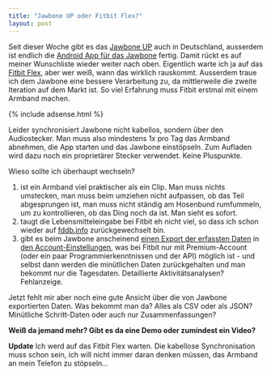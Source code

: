 ```yaml
---
title: "Jawbone UP oder Fitbit Flex?"
layout: post
---
```

Seit dieser Woche gibt es das [Jawbone UP][0] auch in Deutschland, ausserdem ist endlich die [Android App
für das Jawbone][1] fertig. Damit rückt es auf meiner Wunschliste wieder weiter nach oben. Eigentlich
warte ich ja auf das [Fitbit Flex][2], aber wer weiß, wann das wirklich rauskommt. Ausserdem traue ich
dem Jawbone eine bessere Verarbeitung zu, da mittlerweile die zweite Iteration auf dem Markt ist. So viel
Erfahrung muss Fitbit erstmal mit einem Armband machen.

{% include adsense.html %}
<style type="text/css">
.adsense {
  float: left;
  padding-right: 1em;
}
</style>

Leider synchronisiert Jawbone nicht kabellos, sondern über den Audiostecker. Man muss also mindestens 1x pro
Tag das Armband abnehmen, die App starten und das Jawbone einstöpseln. Zum Aufladen wird dazu noch ein 
proprietärer Stecker verwendet. Keine Pluspunkte.

Wieso sollte ich überhaupt wechseln?

1. ist ein Armband viel praktischer als ein Clip. Man muss nichts umstecken, man muss beim umziehen nicht aufpassen, ob das Teil abgesprungen ist, man muss nicht ständig am Hosenbund rumfummeln, um zu kontrollieren, ob das Ding noch da ist. Man sieht es sofort.
2. taugt die Lebensmitteleingabe bei Fitbit eh nicht viel, so dass ich schon wieder auf [fddb.info][3] zurückgewechselt bin.
3. gibt es beim Jawbone anscheinend [einen Export der erfassten Daten][4] in [den Account-Einstellungen][5], was bei Fitbit nur mit Premium-Account (oder ein paar Programmierkenntnissen und der API) möglich ist - und selbst dann werden die minütlichen Daten zurückgehalten und man bekommt nur die Tagesdaten. Detaillierte Aktivitätsanalysen? Fehlanzeige.

Jetzt fehlt mir aber noch eine gute Ansicht über die von Jawbone exportierten Daten. Was bekommt man da? Alles
als CSV oder als JSON? Minütliche Schritt-Daten oder auch nur Zusammenfassungen?

**Weiß da jemand mehr? Gibt es da eine Demo oder zumindest ein Video?**

**Update** Ich werd auf das Fitbit Flex warten. Die kabellose Synchronisation muss schon sein, ich
will nicht immer daran denken müssen, das Armband an mein Telefon zu stöpseln...

[0]: https://jawbone.com/up
[1]: https://play.google.com/store/apps/details?id=com.jawbone.up
[2]: http://fitbit.com/de/flex
[3]: http://fddb.info/
[4]: http://forums.jawbone.com/t5/LIVE-UP/csv-Column-Labels-Mostly-Deciphered/m-p/52480
[5]: http://www.screencast.com/t/XHF4Bagdqb

